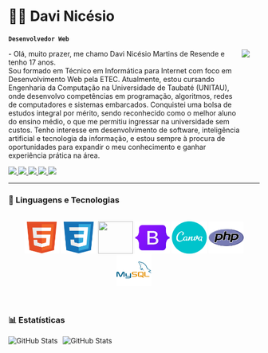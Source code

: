 # 👨‍💻 Davi Nicésio

**`Desenvolvedor Web`**

<div align="center">
  <img align="right" src="https://media.tenor.com/Peam21L3Ar0AAAAj/hum.gif" height="200" style="margin-right: 20px;" />
  <div align="left">
    <p>
      - Olá, muito prazer, me chamo Davi Nicésio Martins de Resende e tenho 17 anos. <br>
      Sou formado em Técnico em Informática para Internet com foco em Desenvolvimento Web pela ETEC.
      Atualmente, estou cursando Engenharia da Computação na Universidade de Taubaté (UNITAU), onde desenvolvo competências em programação, algoritmos, redes de computadores e sistemas embarcados. Conquistei uma bolsa de estudos integral por mérito, sendo reconhecido como o melhor aluno do ensino médio, o que me permitiu ingressar na universidade sem custos. 
      Tenho interesse em desenvolvimento de software, inteligência artificial e tecnologia da informação, e estou sempre à procura de oportunidades para expandir o meu conhecimento e ganhar experiência prática na área.
    </p>
  </div>
</div>

<div>
    <a href="https://www.youtube.com/@d4vi_964" target="_blank">
        <img src="https://img.shields.io/badge/YouTube-FF0000?style=for-the-badge&logo=youtube&logoColor=white" target="_blank">
    </a>
    <a href="https://www.instagram.com/zd4vi_i/" target="_blank">
        <img src="https://img.shields.io/badge/-Instagram-%23E4405F?style=for-the-badge&logo=instagram&logoColor=white" target="_blank">
    </a>
    <a href="mailto:davi.martins1362@gmail.com">
        <img src="https://img.shields.io/badge/Gmail-%23333333?style=for-the-badge&logo=gmail&logoColor=white" target="_blank">
    </a>
    <a href="https://x.com/D4VI_I" target="_blank">
        <img src="https://img.shields.io/badge/Twitter-1DA1F2?style=for-the-badge&logo=twitter&logoColor=white" target="_blank">
    </a>
    <a href="https://www.linkedin.com/in/davi-nic%C3%A9sio-a35480279/" target="_blank">
        <img src="https://img.shields.io/badge/-LinkedIn-%230077B5?style=for-the-badge&logo=linkedin&logoColor=white" target="_blank">
    </a>
</div>

---

### 🤖 Linguagens e Tecnologias

<div align="center" style="display: inline_block"><br>
    <img align="center" height="65" width="70" src="https://raw.githubusercontent.com/devicons/devicon/master/icons/html5/html5-original.svg">
    <img align="center" height="65" width="70" src="https://raw.githubusercontent.com/devicons/devicon/master/icons/css3/css3-original.svg">
    <img align="center" height="65" width="70" src="https://cdn.jsdelivr.net/gh/devicons/devicon@latest/icons/javascript/javascript-original.svg">
    <img align="center" height="65" width="70" src="https://raw.githubusercontent.com/devicons/devicon/master/icons/bootstrap/bootstrap-original.svg">
    <img align="center" height="65" width="70" src="https://raw.githubusercontent.com/devicons/devicon/master/icons/canva/canva-original.svg">
    <img align="center" height="65" width="70" src="https://raw.githubusercontent.com/devicons/devicon/master/icons/php/php-original.svg">
    <img align="center" height="65" width="70" src="https://raw.githubusercontent.com/devicons/devicon/master/icons/mysql/mysql-original-wordmark.svg">
</div>
<br/>
<br/>

### 📊 Estatísticas

<p>
  <img 
    align="left" 
    alt="GitHub Stats" 
    height="200" 
    style="padding-right: 10px;" 
    src="https://github-readme-stats.vercel.app/api?username=d4vi-max&show_icons=true&theme=tokyonight&include_all_commits=true&locale=pt-br" 
  />

  <img 
    align="rigth" 
    alt="GitHub Stats" 
    height="200" 
    src="https://github-readme-stats.vercel.app/api/top-langs/?username=d4vi-max&theme=tokyonight&layout=compact&custom_title=Tecnologias&langs_count=9" 
  />
</p>
